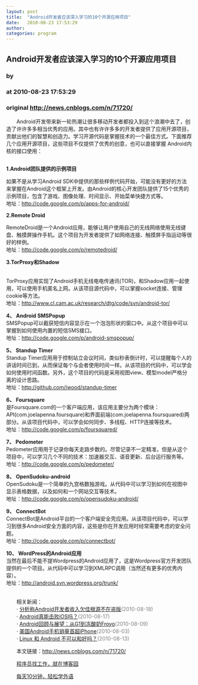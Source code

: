 ```yaml
---
layout: post
title:  "Android开发者应该深入学习的10个开源应用项目"
date:   2010-08-23 17:53:29
author: 
categories: program
---
```


## Android开发者应该深入学习的10个开源应用项目
### by 
### at 2010-08-23 17:53:29
### original <http://news.cnblogs.com/n/71720/>

<p>　　Android开发带来新一轮热潮让很多移动开发者都投入到这个浪潮中去了，创造了许许多多相当优秀的应用。其中也有许许多多的开发者提供了应用开源项目，贡献出他们的智慧和创造力。学习开源代码是掌握技术的一个最佳方式。下面推荐几个应用开源项目，这些项目不仅提供了优秀的创意，也可以直接掌握 Android内核的接口使用：</p>
<p style="text-align:center"><img src="http://pic002.cnblogs.com/img/caosainan/201008/2010082317552220.jpg" alt=""></p>
<p><strong>1.Android团队提供的示例项目</strong></p>
<p>如果不是从学习Android SDK中提供的那些样例代码开始，可能没有更好的方法来掌握在Android这个框架上开发。由Android的核心开发团队提供了15个优秀的示例项目，包含了游戏、图像处理、时间显示、开始菜单快捷方式等。<br>地址：<a href="http://code.google.com/p/apps-for-android/">http://code.google.com/p/apps-for-android/</a></p>
<p><strong>2.Remote Droid</strong></p>
<p>RemoteDroid是一个Android应用，能够让用户使用自己的无线网络使用无线键盘、触摸屏操作手机。这个项目为开发者提供了如网络连接、触摸屏手指运动等很好的样例。<br>地址：<a href="http://code.google.com/p/remotedroid/">http://code.google.com/p/remotedroid/</a></p>
<p><strong>3.TorProxy和Shadow</strong></p>
<p><strong></strong><br>TorProxy应用实现了Android手机无线电电传通讯(TOR)，和Shadow应用一起使用，可以使用手机匿名上网。从该项目源代码中，可以掌握socket连接、管理cookie等方法。<br>地址：<a href="http://www.cl.cam.ac.uk/research/dtg/code/svn/android-tor/">http://www.cl.cam.ac.uk/research/dtg/code/svn/android-tor/</a></p>
<p><strong>4、 Android SMSPopup</strong><br>SMSPopup可以截获短信内容显示在一个泡泡形状的窗口中。从这个项目中可以掌握到如何使用内置的短信SMS接口。<br>地址：<a href="http://code.google.com/p/android-smspopup/">http://code.google.com/p/android-smspopup/</a></p>
<p><strong>5、 Standup Timer</strong><br>Standup Timer应用用于控制站立会议时间，类似秒表倒计时，可以提醒每个人的讲话时间已到，从而保证每个与会者使用时间一样。从该项目的代码中，可以学会如何使用时间函数。另外，这个项目的代码是采用视图view、模型model严格分离的设计思路。<br>地址：<a href="http://github.com/jwood/standup-timer">http://github.com/jwood/standup-timer</a></p>
<p><strong>6、 Foursquare</strong><br>是Foursquare.com的一个客户端应用，该应用主要分为两个模块：API(com.joelapenna.foursquare)和界面前端(com.joelapenna.foursquared)两部分。从该项目代码中，可以学会如何同步、多线程、HTTP连接等技术。<br>地址：<a href="http://code.google.com/p/foursquared/">http://code.google.com/p/foursquared/</a></p>
<p><strong>7、 Pedometer</strong><br>Pedometer应用用于记录你每天走路步数的。尽管记录不一定精准，但是从这个项目中，可以学习几个不同的技术：加速器交互、语音更新、后台运行服务等。<br>地址：<a href="http://code.google.com/p/pedometer/">http://code.google.com/p/pedometer/</a></p>
<p><strong>8、 OpenSudoku-android</strong><br>OpenSudoku是一个简单的九宫格数独游戏。从代码中可以学习到如何在视图中显示表格数据，以及如何和一个网站交互等技术。<br>地址：<a href="http://code.google.com/p/opensudoku-android/">http://code.google.com/p/opensudoku-android/</a></p>
<p><strong>9、 ConnectBot</strong><br>ConnectBot是Android平台的一个客户端安全壳应用。从该项目代码中，可以学习到很多Android安全方面的内容，这些是你在开发应用时经常需要考虑的安全问题。<br>地址：<a href="http://code.google.com/p/connectbot/">http://code.google.com/p/connectbot/</a></p>
<p><strong>10、 WordPress的Android应用</strong><br>当然在最后不能不提Wordpress的Android应用了，这是Wordpress官方开发团队提供的一个项目。从代码中可以学习到XMLRPC调用（当然还有更多的优秀内容）。<br>地址：<a href="http://android.svn.wordpress.org/trunk/">http://android.svn.wordpress.org/trunk/</a></p><p><br>　　相关新闻：<br>　　· <a href="http://news.cnblogs.com/n/71175/">分析称Android开发者收入欠佳根源不在盗版</a><span style="color:gray">(2010-08-18)</span><br>　　· <a href="http://news.cnblogs.com/n/71070/">Android真能击败iOS吗？</a><span style="color:gray">(2010-08-17)</span><br>　　· <a href="http://news.cnblogs.com/n/70318/">Android回顾与展望：从G1到冻酸奶Froyo</a><span style="color:gray">(2010-08-09)</span><br>　　· <a href="http://news.cnblogs.com/n/69945/">美国Android手机销量首超iPhone</a><span style="color:gray">(2010-08-03)</span><br>　　· <a href="http://news.cnblogs.com/n/70708/">Linux 和 Android 不可以和好吗？</a><span style="color:gray">(2010-08-13)</span><br></p><p>　　本文链接：<a href="http://news.cnblogs.com/n/71720/">http://news.cnblogs.com/n/71720/</a></p><p>　　<a href="http://job.cnblogs.com">程序员找工作，就在博客园</a></p><p>　　<a href="http://a4.yeshj.com/rd/34138/">每天10分钟，轻松学外语</a></p><img src="http://news.cnblogs.com/news/rssclick.aspx?id=71720" width="1" height="1" alt="">